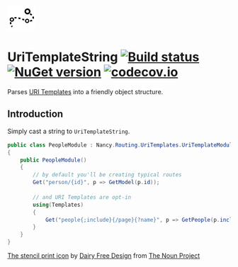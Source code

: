 ![trail icon](https://raw.githubusercontent.com/tpluscode/Nancy.Routing.UriTemplates/master/assets/noun_27516.png)

# UriTemplateString [![Build status][av-badge]][build] [![NuGet version][nuget-badge]][nuget-link] [![codecov.io][cov-badge]][cov-link]

Parses [URI Templates](https://tools.ietf.org/html/rfc6570) into a friendly object structure. 

## Introduction

Simply cast a string to `UriTemplateString`.

``` c#
public class PeopleModule : Nancy.Routing.UriTemplates.UriTemplateModule
{
    public PeopleModule()
    {
        // by default you'll be creating typical routes
        Get("person/{id}", p => GetModel(p.id));
            
        // and URI Templates are opt-in
        using(Templates)
        {
            Get("people{;include}{/page}{?name}", p => GetPeople(p.include, p.page, p.name));
        }
    }
}
```

[The stencil print icon](https://thenounproject.com/term/stencil-print/690990) by [Dairy Free Design](https://thenounproject.com/emmaihall/) from [The Noun Project](http://thenounproject.com/)

[av-badge]: https://ci.appveyor.com/api/projects/status/je1g2h91wy7nas8q/branch/master?svg=true
[build]: https://ci.appveyor.com/project/tpluscode78631/uritemplatestring/branch/master
[nuget-badge]: https://badge.fury.io/nu/UriTemplateString.svg
[nuget-link]: https://badge.fury.io/nu/UriTemplateString
[cov-badge]: https://codecov.io/github/tpluscode/UriTemplateString/coverage.svg?branch=master
[cov-link]: https://codecov.io/github/tpluscode/UriTemplateString?branch=master